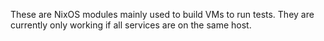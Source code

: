 These are NixOS modules mainly used to build VMs to run tests. They
are currently only working if all services are on the same host.